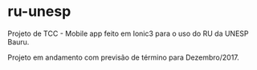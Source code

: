 # ru-unesp
Projeto de TCC - Mobile app feito em Ionic3 para o uso do RU da UNESP Bauru.

Projeto em andamento com previsão de término para Dezembro/2017.
